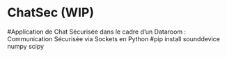 # ChatSec (WIP)
#Application de Chat Sécurisée dans le cadre d’un Dataroom  : Communication Sécurisée via Sockets en Python
#pip install sounddevice numpy scipy
